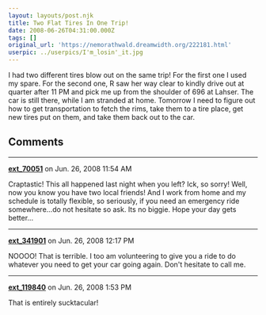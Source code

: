 ```yaml
---
layout: layouts/post.njk
title: Two Flat Tires In One Trip!
date: 2008-06-26T04:31:00.000Z
tags: []
original_url: 'https://nemorathwald.dreamwidth.org/222181.html'
userpic: ../userpics/I'm_losin'_it.jpg
---
```

I had two different tires blow out on the same trip! For the first one I used my spare. For the second one, R saw her way clear to kindly drive out at quarter after 11 PM and pick me up from the shoulder of 696 at Lahser. The car is still there, while I am stranded at home. Tomorrow I need to figure out how to get transportation to fetch the rims, take them to a tire place, get new tires put on them, and take them back out to the car.

## Comments

---

**[ext_70051](https://www.dreamwidth.org/users/ext_70051)** on Jun. 26, 2008 11:54 AM

Craptastic! This all happened last night when you left? Ick, so sorry! Well, now you know you have two local friends! And I work from home and my schedule is totally flexible, so seriously, if you need an emergency ride somewhere...do not hesitate so ask. Its no biggie. Hope your day gets better...

---

**[ext_341901](https://www.dreamwidth.org/users/ext_341901)** on Jun. 26, 2008 12:17 PM

NOOOO! That is terrible. I too am volunteering to give you a ride to do whatever you need to get your car going again. Don't hesitate to call me.

---

**[ext_119840](https://www.dreamwidth.org/users/ext_119840)** on Jun. 26, 2008 1:53 PM

That is entirely sucktacular!
